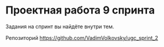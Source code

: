 # Проектная работа 9 спринта

Задания на спринт вы найдёте внутри тем.

Репозиторий
https://github.com/VadimVolkovsky/ugc_sprint_2
